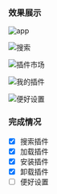 ### 效果展示

![app](https://img-blog.csdnimg.cn/93782f29a13e421292bd35cf1c6f0382.png)

![搜索](https://img-blog.csdnimg.cn/f203355cd67944179b3d0ce0b53a21e5.png)

![插件市场](https://img-blog.csdnimg.cn/408296d18d2a4276820823cbba80207f.png)

![我的插件](https://img-blog.csdnimg.cn/d1f7dbea498747308bfee8b75608a09d.png)

![便好设置](https://img-blog.csdnimg.cn/e3c51dbd9192480a8404cc32b9fa29cd.png)

### 完成情况

- [x] 搜索插件
- [x] 加载插件
- [x] 安装插件
- [x] 卸载插件
- [ ] 便好设置
